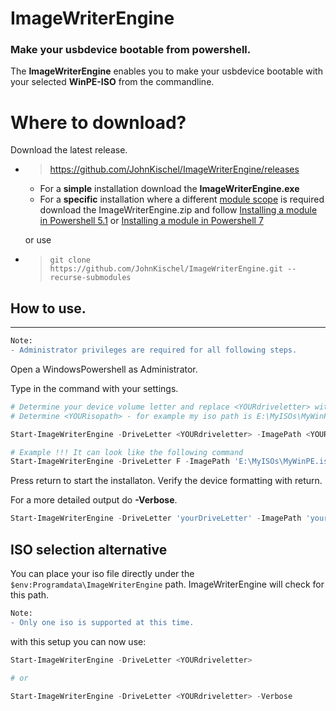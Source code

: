 ﻿# ImageWriterEngine
### Make your usbdevice bootable from powershell.

The **ImageWriterEngine** enables you to make your usbdevice bootable with your selected **WinPE-ISO** from the commandline.

# Where to download?

Download the latest release.
- > https://github.com/JohnKischel/ImageWriterEngine/releases
    - For a **simple** installation download the **ImageWriterEngine.exe**
    - For a **specific** installation where a different [module scope](https://docs.microsoft.com/en-us/powershell/module/microsoft.powershell.core/about/about_modules?view=powershell-7#module-and-dsc-resource-locations-and-psmodulepath) is required download the ImageWriterEngine.zip and follow [Installing a module in Powershell 5.1](https://docs.microsoft.com/de-de/powershell/scripting/developer/module/installing-a-powershell-module?view=powershell-5.1>) or 
[Installing a module in Powershell 7](https://docs.microsoft.com/de-de/powershell/scripting/developer/module/installing-a-powershell-module?view=powershell-7)

    or use 

- > ```git clone https://github.com/JohnKischel/ImageWriterEngine.git --recurse-submodules```

## How to use.
---
```diff
Note:
- Administrator privileges are required for all following steps.
```
Open a WindowsPowershell as Administrator.

Type in the command with your settings.
```Powershell
# Determine your device volume letter and replace <YOURdriveletter> with it.
# Determine <YOURisopath> - for example my iso path is E:\MyISOs\MyWinPE.iso

Start-ImageWriterEngine -DriveLetter <YOURdriveletter> -ImagePath <YOURisopath>

# Example !!! It can look like the following command
Start-ImageWriterEngine -DriveLetter F -ImagePath 'E:\MyISOs\MyWinPE.iso'
```

Press return to start the installaton.
Verify the device formatting with return.

For a more detailed output do **-Verbose**.

```PowerShell
Start-ImageWriterEngine -DriveLetter 'yourDriveLetter' -ImagePath 'yourISOPath' -Verbose
```
## ISO selection alternative
You can place your iso file directly under the `$env:Programdata\ImageWriterEngine` path.
ImageWriterEngine will check for this path.
```diff
Note:
- Only one iso is supported at this time.
```
with this setup you can now use:
```Powershell
Start-ImageWriterEngine -DriveLetter <YOURdriveletter>

# or 

Start-ImageWriterEngine -DriveLetter <YOURdriveletter> -Verbose
```